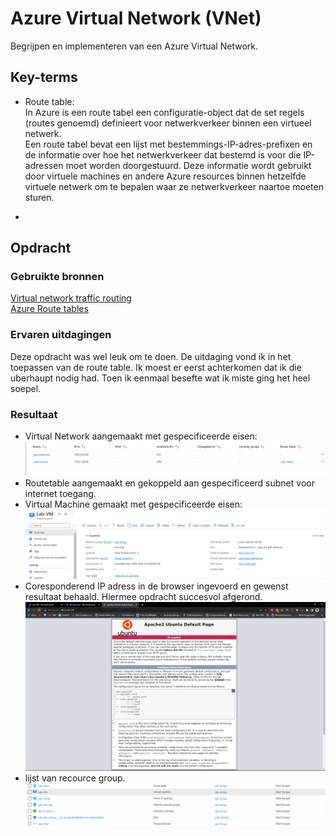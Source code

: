 # Azure Virtual Network (VNet)
Begrijpen en implementeren van een Azure Virtual Network. 

## Key-terms
- Route table:  
In Azure is een route tabel een configuratie-object dat de set regels (routes genoemd) definieert voor netwerkverkeer binnen een virtueel netwerk.  
Een route tabel bevat een lijst met bestemmings-IP-adres-prefixen en de informatie over hoe het netwerkverkeer dat bestemd is voor die IP-adressen moet worden doorgestuurd. Deze informatie wordt gebruikt door virtuele machines en andere Azure resources binnen hetzelfde virtuele netwerk om te bepalen waar ze netwerkverkeer naartoe moeten sturen.  

- 

## Opdracht
### Gebruikte bronnen
[Virtual network traffic routing](https://learn.microsoft.com/en-us/azure/virtual-network/virtual-networks-udr-overview)  
[Azure Route tables](https://learn.microsoft.com/en-us/azure/virtual-network/manage-route-table)

### Ervaren uitdagingen
Deze opdracht was wel leuk om te doen. De uitdaging vond ik in het toepassen van de route table. Ik moest er eerst achterkomen dat ik die uberhaupt nodig had. Toen ik eenmaal besefte wat ik miste ging het heel soepel.

### Resultaat
- Virtual Network aangemaakt met gespecificeerde eisen:  
![Vnet](/00_includes/week-4-img/AZ-10_subnets.png)  
- Routetable aangemaakt en gekoppeld aan gespecificeerd subnet voor internet toegang.
- Virtual Machine gemaakt met gespecificeerde eisen:
![VM](/00_includes/week-4-img/AZ-10_VM.png)  
- Coresponderend IP adress in de browser ingevoerd en gewenst resultaat behaald. Hiermee opdracht succesvol afgerond.
![website](/00_includes/week-4-img/AZ-10_site.png)
- lijst van recource group.
![resourcegroup](/00_includes/week-4-img/AZ-10_resourcegrp.png)
